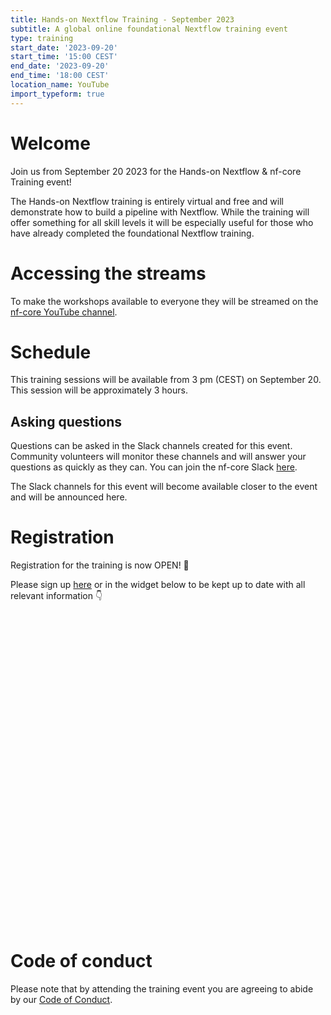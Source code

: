 ```yaml
---
title: Hands-on Nextflow Training - September 2023
subtitle: A global online foundational Nextflow training event
type: training
start_date: '2023-09-20'
start_time: '15:00 CEST'
end_date: '2023-09-20'
end_time: '18:00 CEST'
location_name: YouTube
import_typeform: true
---
```


# Welcome

Join us from September 20 2023 for the Hands-on Nextflow & nf-core Training event!

The Hands-on Nextflow training is entirely virtual and free and will demonstrate how to build a pipeline with Nextflow. While the training will offer something for all skill levels it will be especially useful for those who have already completed the foundational Nextflow training.

# Accessing the streams

To make the workshops available to everyone they will be streamed on the [nf-core YouTube channel](https://www.youtube.com/c/nf-core).

# Schedule

This training sessions will be available from 3 pm (CEST) on September 20. This session will be approximately 3 hours.

## Asking questions

Questions can be asked in the Slack channels created for this event. Community volunteers will monitor these channels and will answer your questions as quickly as they can. You can join the nf-core Slack [here](https://nf-co.re/join/slack).

The Slack channels for this event will become available closer to the event and will be announced here.

# Registration

Registration for the training is now OPEN! 🎉

Please sign up [here](https://form.typeform.com/to/IW2jgfMo) or in the widget below to be kept up to date with all relevant information 👇

<div data-tf-widget="IW2jgfMo" style="width:100%;height:500px;color:#FFFFFF;"></div>

# Code of conduct

Please note that by attending the training event you are agreeing to abide by our [Code of Conduct](https://nf-co.re/code_of_conduct).

